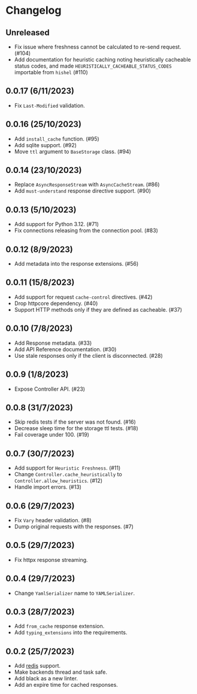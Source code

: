 # Changelog

## Unreleased

- Fix issue where freshness cannot be calculated to re-send request. (#104)
- Add documentation for heuristic caching noting heuristically cacheable status codes, and made `HEURISTICALLY_CACHEABLE_STATUS_CODES` importable from `hishel` (#110)

## 0.0.17 (6/11/2023) 

- Fix `Last-Modified` validation.

## 0.0.16 (25/10/2023) 

- Add `install_cache` function. (#95)
- Add sqlite support. (#92)
- Move `ttl` argument to `BaseStorage` class. (#94)

## 0.0.14 (23/10/2023)

- Replace `AsyncResponseStream` with `AsyncCacheStream`. (#86)
- Add `must-understand` response directive support. (#90)

## 0.0.13 (5/10/2023)

- Add support for Python 3.12. (#71)
- Fix connections releasing from the connection pool. (#83)

## 0.0.12 (8/9/2023)

- Add metadata into the response extensions. (#56)

## 0.0.11 (15/8/2023) 

- Add support for request `cache-control` directives. (#42)
- Drop httpcore dependency. (#40)
- Support HTTP methods only if they are defined as cacheable. (#37)

## 0.0.10 (7/8/2023) 

- Add Response metadata. (#33)
- Add API Reference documentation. (#30)
- Use stale responses only if the client is disconnected. (#28)

## 0.0.9 (1/8/2023) 

- Expose Controller API. (#23)

## 0.0.8 (31/7/2023)

- Skip redis tests if the server was not found. (#16)
- Decrease sleep time for the storage ttl tests. (#18)
- Fail coverage under 100. (#19)

## 0.0.7 (30/7/2023)

- Add support for `Heuristic Freshness`. (#11)
- Change `Controller.cache_heuristically` to `Controller.allow_heuristics`. (#12)
- Handle import errors. (#13)

## 0.0.6 (29/7/2023)

- Fix `Vary` header validation. (#8)
- Dump original requests with the responses. (#7) 

## 0.0.5 (29/7/2023)

- Fix httpx response streaming.

## 0.0.4 (29/7/2023)

- Change `YamlSerializer` name to `YAMLSerializer`.

## 0.0.3 (28/7/2023)

- Add `from_cache` response extension.
- Add `typing_extensions` into the requirements.

## 0.0.2 (25/7/2023)

- Add [redis](https://redis.io/) support.
- Make backends thread and task safe.
- Add black as a new linter.
- Add an expire time for cached responses.
